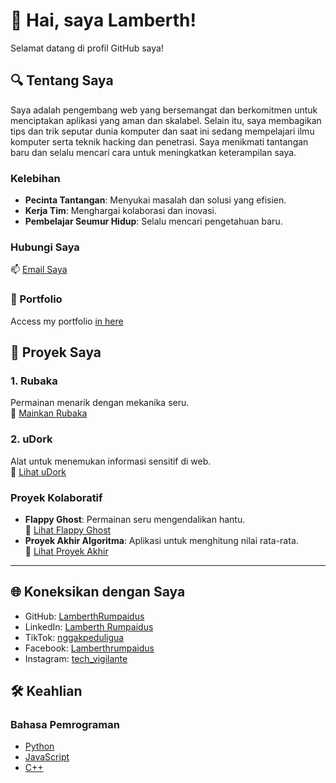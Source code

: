# 👾 Hai, saya Lamberth!
Selamat datang di profil GitHub saya!

## 🔍 Tentang Saya
Saya adalah pengembang web yang bersemangat dan berkomitmen untuk menciptakan aplikasi yang aman dan skalabel. Selain itu, saya membagikan tips dan trik seputar dunia komputer dan saat ini sedang mempelajari ilmu komputer serta teknik hacking dan penetrasi. Saya menikmati tantangan baru dan selalu mencari cara untuk meningkatkan keterampilan saya.

### Kelebihan
- **Pecinta Tantangan**: Menyukai masalah dan solusi yang efisien.
- **Kerja Tim**: Menghargai kolaborasi dan inovasi.
- **Pembelajar Seumur Hidup**: Selalu mencari pengetahuan baru.

### Hubungi Saya
📫 [Email Saya](mailto:lamberthpaulinusrumpaidus@gmail.com)



### 📂 Portfolio
Access my portfolio [in here](https://lamberthrumpaidus.netlify.app/)


## 💼 Proyek Saya

### 1. Rubaka
Permainan menarik dengan mekanika seru.  
🔗 [Mainkan Rubaka](https://rubaka.netlify.app/)

### 2. uDork
Alat untuk menemukan informasi sensitif di web.  
🔗 [Lihat uDork](https://github.com/lamberthrumpaidus/uDork)

### Proyek Kolaboratif
- **Flappy Ghost**: Permainan seru mengendalikan hantu.  
  🔗 [Lihat Flappy Ghost](https://github.com/lamberthrumpaidus/FlappyGhost)
- **Proyek Akhir Algoritma**: Aplikasi untuk menghitung nilai rata-rata.  
  🔗 [Lihat Proyek Akhir](https://github.com/lamberthrumpaidus/FINAL_PROJECT_ALGORITMA)

---

## 🌐 Koneksikan dengan Saya
- GitHub: [LamberthRumpaidus](https://github.com/LamberthRumpaidus/)
- LinkedIn: [Lamberth Rumpaidus](https://www.linkedin.com/in/lamberth-rumpaidus-99343a2b4/)
- TikTok: [nggakpeduligua](https://www.tiktok.com/@nggakpeduligua/)
- Facebook: [Lamberthrumpaidus](https://www.facebook.com/lamberthrumpaidus/)
- Instagram: [tech_vigilante](https://www.instagram.com/tech_vigilante/)


## 🛠️ Keahlian

### Bahasa Pemrograman
- [Python](https://github.com/lamberthrumpaidus/Python)
- [JavaScript](https://github.com/lamberthrumpaidus/JavaScript)
- [C++](https://github.com/lamberthrumpaidus/CPP)
